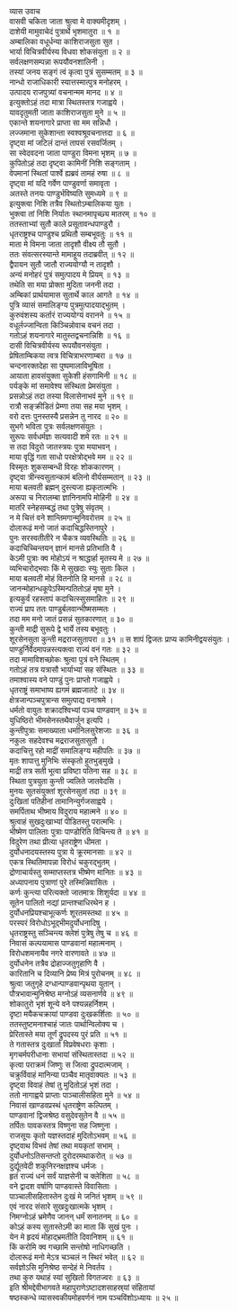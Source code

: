 व्यास उवाच  
वासवी चकिता जाता श्रुत्वा मे वाक्यमीदृशम् ।  
दाशेयी मामुवाचेदं पुत्रार्थे भृशमातुरा ॥ १ ॥  
अम्बालिका वधूर्धन्या काशिराजसुता सुत ।  
भार्या विचित्रवीर्यस्य विधवा शोकसंयुता ॥ २ ॥  
सर्वलक्षणसम्पन्ना रूपयौवनशालिनी ।  
तस्यां जनय सङ्गं त्वं कृत्वा पुत्रं सुसम्मतम् ॥ ३ ॥  
नान्धो राजाधिकारी स्यात्तस्मात्पुत्र मनोहरम् ।  
उत्पादय राजपुत्र्यां वचनान्मम मानद ॥ ४ ॥  
इत्युक्तोऽहं तदा मात्रा स्थितस्तत्र गजाह्वये ।  
यावदृतुमती जाता काशिराजसुता मुने ॥ ५ ॥  
एकान्ते शयनागारे प्राप्ता सा मम सन्निधौ ।  
लज्जमाना सुकेशान्ता स्वश्वश्रूवचनात्तदा ॥ ६ ॥  
दृष्ट्वा मां जटिलं दान्तं तापसं रसवर्जितम् ।  
सा स्वेदवदना जाता पाण्डुरा विमना भृशम् ॥ ७ ॥  
कुपितोऽहं तदा दृष्ट्वा कामिनीं निशि सङ्गताम् ।  
वेपमानां स्थितां पार्श्वे ह्यब्रवं तामहं रुषा ॥ ८ ॥  
दृष्ट्वा मां यदि गर्वेण पाण्डुवर्णा समावृता ।  
अतस्ते तनयः पाण्डुर्भविष्यति सुमध्यमे ॥ ९ ॥  
इत्युक्त्वा निशि तत्रैव स्थितोऽम्बालिकया युतः ।  
भुक्त्वा तां निशि निर्यातः स्थानमापृच्छ्य मातरम् ॥ १० ॥  
ततस्ताभ्यां सुतौ काले प्रसूतावन्धपाण्डुरौ ।  
धृतराष्ट्रश्च पाण्डुश्च प्रथितौ सम्बभूवतुः ॥ ११ ॥  
माता मे विमना जाता तादृशौ वीक्ष्य तौ सुतौ ।  
ततः संवत्सरस्यान्ते मामाहूय तदाब्रवीत् ॥ १२ ॥  
द्वैपायन सुतौ जातौ राज्ययोग्यौ न तादृशौ ।  
अन्यं मनोहरं पुत्रं समुत्पादय मे प्रियम् ॥ १३ ॥  
तथेति सा मया प्रोक्ता मुदिता जननी तदा ।  
अम्बिकां प्रार्थयामास सुतार्थे काल आगते ॥ १४ ॥  
पुत्रि व्यासं समालिङ्ग्य पुत्रमुत्पादयाद्‌भुतम् ।  
कुरुवंशस्य कर्तारं राज्ययोग्यं वरानने ॥ १५ ॥  
वधूर्लज्जान्विता किञ्चिन्नोवाच वचनं तदा ।  
गतोऽहं शयनागारे मातुस्तद्वचनान्निशि ॥ १६ ॥  
दासी विचित्रवीर्यस्य रूपयौवनसंयुता ।  
प्रेषिताम्बिकया त्वत्र विचित्राभरणाम्बरा ॥ १७ ॥  
चन्दनारक्तदेहा सा पुष्पमालाविभूषिता ।  
आयाता हावसंयुक्ता सुकेशी हंसगामिनी ॥ १८ ॥  
पर्यङ्के मां समावेश्य संस्थिता प्रेमसंयुता ।  
प्रसन्नोऽहं तदा तस्या विलासेनाभवं मुने ॥ १९ ॥  
रात्रौ सङ्क्रीडितं प्रेम्णा तया सह मया भृशम् ।  
वरो दत्तः पुनस्तस्यै प्रसन्नेन तु नारद ॥ २० ॥  
सुभगे भविता पुत्रः सर्वलक्षणसंयुतः ।  
सुरूपः सर्वधर्मज्ञः सत्यवादी शमे रतः ॥ २१ ॥  
स तदा विदुरो जातस्त्रयः पुत्रा मयाभवन् ।  
माया वृद्धिं गता साधो परक्षेत्रोद्‌भवे मम ॥ २२ ॥  
विस्मृतः शुकसम्बन्धी विरहः शोककारणम् ।  
दृष्ट्वा त्रीन्स्वसुतान्कामं बलिनो वीर्यसम्मतान् ॥ २३ ॥  
माया बलवती ब्रह्मन् दुस्त्यजा ह्यकृतात्मभिः ।  
अरूपा च निरालम्बा ज्ञानिनामपि मोहिनी ॥ २४ ॥  
मातरि स्नेहसम्बद्धं तथा पुत्रेषु संवृतम् ।  
न मे चित्तं वने शान्तिमगान्मुनिवरोत्तम ॥ २५ ॥  
दोलारूढं मनो जातं कदाचिद्धस्तिनापुरे ।  
पुनः सरस्वतीतीरे न चैकत्र व्यवस्थितिः ॥ २६ ॥  
कदाचिच्चिन्तयन् ज्ञानं मानसे प्रतिभाति वै ।  
केऽमी पुत्राः क्व मोहोऽयं न श्राद्धार्हा मृतस्य मे ॥ २७ ॥  
व्यभिचारोद्‌भवाः किं मे सुखदाः स्युः सुताः किल ।  
माया बलवती मोहं वितनोति हि मानसे ॥ २८ ॥  
जानन्मोहान्धकूपेऽस्मिन्पतितोऽहं मृषा मुने ।  
इत्यकुर्वं रहस्तापं कदाचित्स्सुसमाहितः ॥ २९ ॥  
राज्यं प्राप ततः पाण्डुर्बलवान्भीष्मसम्मतः ।  
तदा मम मनो जातं प्रसन्नं सुतकारणात् ॥ ३० ॥  
कुन्ती माद्री सुरूपे द्वे भार्ये तस्य बभूवतुः ।  
शूरसेनसुता कुन्ती मद्रराजसुतापरा ॥ ३१ ॥
स शापं द्विजतः प्राप्य कामिनीद्वयसंयुतः ।  
पाण्डुर्निर्वेदमापन्नस्त्यक्त्वा राज्यं वनं गतः ॥ ३२ ॥  
तदा मामाविशच्छोकः श्रुत्वा पुत्रं वने स्थितम् ।  
गतोऽहं तत्र यत्रासौ भार्याभ्यां सह संस्थितः ॥ ३३ ॥  
तमाश्वास्य वने पाण्डुं पुनः प्राप्तो गजाह्वये ।  
धृतराष्ट्रं समाभाष्य ह्यगमं ब्रह्मजातटे ॥ ३४ ॥  
क्षेत्रजान्पञ्चपुत्रान्स समुत्पाद्य वनाश्रमे ।  
धर्मतो वायुतः शक्रादश्विभ्यां पञ्च पाण्डवान् ॥ ३५ ॥  
युधिष्ठिरो भीमसेनस्तथैवार्जुन इत्यपि ।  
कुन्तीपुत्राः समाख्याता धर्मानिलसुरेशजाः ॥ ३६ ॥  
नकुलः सहदेवश्च मद्रराजसुतासुतौ ।  
कदाचित्तु रहो माद्रीं समालिङ्ग्य महीपतिः ॥ ३७ ॥  
मृतः शापात्तु मुनिभिः संस्कृतो हुतभुङ्‌मुखे ।  
माद्री तत्र सती भूत्वा प्रविष्टा पतिना सह ॥ ३८ ॥  
स्थिता पुत्रयुता कुन्ती ज्वलिते जातवेदसि ।  
मुनयः सुतसंयुक्तां शूरसेनसुतां तदा ॥ ३९ ॥  
दुःखितां पतिहीनां तामानिन्युर्गजसाह्वये ।  
समर्पिताथ भीष्माय विदुराय महात्मने ॥ ४० ॥  
श्रुत्वाहं सुखदुःखाभ्यां पीडितस्तु परात्मभिः ।  
भीष्मेण पालिताः पुत्राः पाण्डोरिति विचिन्त्य ते ॥ ४१ ॥  
विदुरेण तथा प्रीत्या धृतराष्ट्रेण धीमता ।  
दुर्योधनादयस्तस्य पुत्रा ये क्रूरमानसाः ॥ ४२ ॥  
एकत्र स्थितिमापन्ना विरोधं चकुरद्‌भुतम् ।  
द्रोणाचार्यस्तु सम्माप्तस्तत्र भीष्मेण मानितः ॥ ४३ ॥  
अध्यापनाय पुत्राणां पुरे तस्मिन्निवासितः ।  
कर्णः कुन्त्या परित्यक्तो जातमात्रः शिशुर्यदा ॥ ४४ ॥  
सूतेन पालितो नद्यां प्रान्तश्चाधिरथेन ह ।  
दुर्योधनप्रियश्चाभूत्कर्णः शूरतमस्तथा ॥ ४५ ॥  
परस्परं विरोधोऽभूद्‌भीमदुर्योधनादिषु ।  
धृतराष्ट्रस्तु सञ्चिन्त्य क्लेशं पुत्रेषु तेषु च ॥ ४६ ॥  
निवासं कल्पयामास पाण्डवानां महात्मनाम् ।  
विरोधशमनायैव नगरे वारणावते ॥ ४७ ॥  
दुर्योधनेन तत्रैव द्रोहाज्जतुगृहाणि वै ।  
कारितानि च दिव्यानि प्रेष्य मित्रं पुरोचनम् ॥ ४८ ॥  
श्रुत्वा जतुगृहे दग्धान्पाण्डवान्पृथया युतान् ।  
पौत्रभावान्मुनिश्रेष्ठ मग्नोऽहं व्यसनार्णवे ॥ ४९ ॥  
शोकातुरो भृशं शून्ये वने पश्यन्नहर्निशम् ।  
दृष्टा मयैकचक्रायां पाण्डवा दुःखकर्शिताः ॥ ५० ॥  
ततस्तुष्टमनाश्चाहं जातः पार्थान्विलोक्य च ।  
प्रेरितास्ते मया तूर्णं द्रुपदस्य पुरं प्रति ॥ ५१ ॥  
ते गतास्तत्र दुःखार्ता विप्रवेषधराः कृशाः ।  
मृगचर्मपरीधानाः सभायां संस्थितास्तदा ॥ ५२ ॥  
कृत्वा पराक्रमं जिष्णुः स जित्वा द्रुपदात्मजाम् ।  
चक्रुर्विवाहं मानिन्या पञ्चैव मातृवाक्यतः ॥ ५३ ॥  
दृष्ट्वा विवाहं तेषां तु मुदितोऽहं भृशं तदा ।  
ततो नागाह्वये प्राप्ताः पाञ्चालीसहिता मुने ॥ ५४ ॥  
निवासं खाण्डवप्रस्थं धृतराष्ट्रेण कल्पितम् ।  
पाण्डवानां द्विजश्रेष्ठ वसुदेवसुतेन वै ॥ ५५ ॥  
तर्पितः पावकस्तत्र विष्णुना सह जिष्णुना ।  
राजसूयः कृतो यज्ञस्तदाहं मुदितोऽभवम् ॥ ५६ ॥  
दृष्ट्वाथ विभवं तेषां तथा मयकृतां सभाम् ।  
दुर्योधनोऽतिसन्तप्तो दुरोदरमथाकरोत् ॥ ५७ ॥  
दुर्द्यूतवेदी शकुनिरनक्षज्ञश्च धर्मजः ।  
हृतं राज्यं धनं सर्वं याज्ञसेनी च क्लेशिता ॥ ५८ ॥  
वने द्वादश वर्षाणि पाण्डवास्ते विवासिताः ।  
पाञ्चालीसहितास्तेन दुःखं मे जनितं भृशम् ॥ ५९ ॥  
एवं नारद संसारे सुखदुःखात्मके भृशम् ।  
निमग्नोऽहं भ्रमेणैव जानन् धर्मं सनातनम् ॥ ६० ॥  
कोऽहं कस्य सुतास्तेऽमी का माता किं सुखं पुनः ।  
येन मे हृदयं मोहाद्‌भ्रमतीति दिवानिशम् ॥ ६१ ॥  
किं करोमि क्व गच्छामि सन्तोषो नाधिगच्छति ।  
दोलारूढं मनो मेऽत्र चञ्चलं न स्थिरं भवेत् ॥ ६२ ॥  
सर्वज्ञोऽसि मुनिश्रेष्ठ सन्देहं मे निवर्तय ।  
तथा कुरु यथाहं स्यां सुखितो विगतज्वरः ॥ ६३ ॥  
इति श्रीमद्देवीभागवते महापुराणेऽष्टादशसाहस्र्यां संहितायां  
षष्ठस्कन्धे व्यासस्वकीयमोहवर्णनं नाम पञ्चविंशोऽध्यायः ॥ २५ ॥
